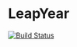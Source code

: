 # LeapYear
[![Build Status](https://travis-ci.org/nheng91/LeapYear.svg?branch=master)](https://travis-ci.org/nheng91/LeapYear)
